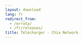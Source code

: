 ```yaml
---
layout: download
lang: fr
redirect_from:
  - /errata/
  - /fr/releases/
title: Télécharger - Chia Network
---
```

